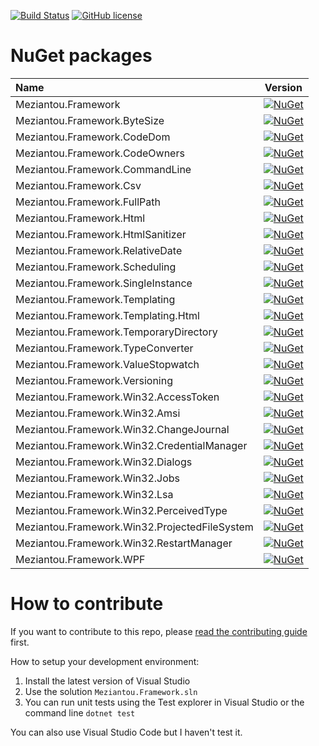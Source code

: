 [![Build Status](https://dev.azure.com/meziantou/GitHub%20projects/_apis/build/status/Meziantou.Framework?branchName=master)](https://dev.azure.com/meziantou/GitHub%20projects/_build/latest?definitionId=41&branchName=master)
[![GitHub license](https://img.shields.io/github/license/meziantou/Meziantou.Framework.svg)](https://github.com/meziantou/Meziantou.Framework/blob/master/LICENSE)

# NuGet packages

| Name | Version |
| :--- | :---: |
| Meziantou.Framework | [![NuGet](https://img.shields.io/nuget/v/Meziantou.Framework.svg)](https://www.nuget.org/packages/Meziantou.Framework/) |
| Meziantou.Framework.ByteSize | [![NuGet](https://img.shields.io/nuget/v/Meziantou.Framework.ByteSize.svg)](https://www.nuget.org/packages/Meziantou.Framework.ByteSize/) |
| Meziantou.Framework.CodeDom | [![NuGet](https://img.shields.io/nuget/v/Meziantou.Framework.CodeDom.svg)](https://www.nuget.org/packages/Meziantou.Framework.CodeDom/) |
| Meziantou.Framework.CodeOwners | [![NuGet](https://img.shields.io/nuget/v/Meziantou.Framework.CodeOwners.svg)](https://www.nuget.org/packages/Meziantou.Framework.CodeOwners/) |
| Meziantou.Framework.CommandLine | [![NuGet](https://img.shields.io/nuget/v/Meziantou.Framework.CommandLine.svg)](https://www.nuget.org/packages/Meziantou.Framework.CommandLine/) |
| Meziantou.Framework.Csv | [![NuGet](https://img.shields.io/nuget/v/Meziantou.Framework.Csv.svg)](https://www.nuget.org/packages/Meziantou.Framework.Csv/) |
| Meziantou.Framework.FullPath | [![NuGet](https://img.shields.io/nuget/v/Meziantou.Framework.FullPath.svg)](https://www.nuget.org/packages/Meziantou.Framework.FullPath/) |
| Meziantou.Framework.Html | [![NuGet](https://img.shields.io/nuget/v/Meziantou.Framework.Html.svg)](https://www.nuget.org/packages/Meziantou.Framework.Html/) |
| Meziantou.Framework.HtmlSanitizer | [![NuGet](https://img.shields.io/nuget/v/Meziantou.Framework.HtmlSanitizer.svg)](https://www.nuget.org/packages/Meziantou.Framework.HtmlSanitizer/) |
| Meziantou.Framework.RelativeDate | [![NuGet](https://img.shields.io/nuget/v/Meziantou.Framework.RelativeDate.svg)](https://www.nuget.org/packages/Meziantou.Framework.RelativeDate/) |
| Meziantou.Framework.Scheduling | [![NuGet](https://img.shields.io/nuget/v/Meziantou.Framework.Scheduling.svg)](https://www.nuget.org/packages/Meziantou.Framework.Scheduling/) |
| Meziantou.Framework.SingleInstance | [![NuGet](https://img.shields.io/nuget/v/Meziantou.Framework.SingleInstance.svg)](https://www.nuget.org/packages/Meziantou.Framework.SingleInstance/) |
| Meziantou.Framework.Templating | [![NuGet](https://img.shields.io/nuget/v/Meziantou.Framework.Templating.svg)](https://www.nuget.org/packages/Meziantou.Framework.Templating/) |
| Meziantou.Framework.Templating.Html | [![NuGet](https://img.shields.io/nuget/v/Meziantou.Framework.Templating.Html.svg)](https://www.nuget.org/packages/Meziantou.Framework.Templating.Html/) |
| Meziantou.Framework.TemporaryDirectory | [![NuGet](https://img.shields.io/nuget/v/Meziantou.Framework.TemporaryDirectory.svg)](https://www.nuget.org/packages/Meziantou.Framework.TemporaryDirectory/) |
| Meziantou.Framework.TypeConverter | [![NuGet](https://img.shields.io/nuget/v/Meziantou.Framework.TypeConverter.svg)](https://www.nuget.org/packages/Meziantou.Framework.TypeConverter/) |
| Meziantou.Framework.ValueStopwatch | [![NuGet](https://img.shields.io/nuget/v/Meziantou.Framework.ValueStopwatch.svg)](https://www.nuget.org/packages/Meziantou.Framework.ValueStopwatch/) |
| Meziantou.Framework.Versioning | [![NuGet](https://img.shields.io/nuget/v/Meziantou.Framework.Versioning.svg)](https://www.nuget.org/packages/Meziantou.Framework.Versioning/) |
| Meziantou.Framework.Win32.AccessToken | [![NuGet](https://img.shields.io/nuget/v/Meziantou.Framework.Win32.AccessToken.svg)](https://www.nuget.org/packages/Meziantou.Framework.Win32.AccessToken/) |
| Meziantou.Framework.Win32.Amsi | [![NuGet](https://img.shields.io/nuget/v/Meziantou.Framework.Win32.Amsi.svg)](https://www.nuget.org/packages/Meziantou.Framework.Win32.Amsi/) |
| Meziantou.Framework.Win32.ChangeJournal | [![NuGet](https://img.shields.io/nuget/v/Meziantou.Framework.Win32.ChangeJournal.svg)](https://www.nuget.org/packages/Meziantou.Framework.Win32.ChangeJournal/) |
| Meziantou.Framework.Win32.CredentialManager | [![NuGet](https://img.shields.io/nuget/v/Meziantou.Framework.Win32.CredentialManager.svg)](https://www.nuget.org/packages/Meziantou.Framework.Win32.CredentialManager/) |
| Meziantou.Framework.Win32.Dialogs | [![NuGet](https://img.shields.io/nuget/v/Meziantou.Framework.Win32.Dialogs.svg)](https://www.nuget.org/packages/Meziantou.Framework.Win32.Dialogs/) |
| Meziantou.Framework.Win32.Jobs | [![NuGet](https://img.shields.io/nuget/v/Meziantou.Framework.Win32.Jobs.svg)](https://www.nuget.org/packages/Meziantou.Framework.Win32.Jobs/) |
| Meziantou.Framework.Win32.Lsa | [![NuGet](https://img.shields.io/nuget/v/Meziantou.Framework.Win32.Lsa.svg)](https://www.nuget.org/packages/Meziantou.Framework.Win32.Lsa/) |
| Meziantou.Framework.Win32.PerceivedType | [![NuGet](https://img.shields.io/nuget/v/Meziantou.Framework.Win32.PerceivedType.svg)](https://www.nuget.org/packages/Meziantou.Framework.Win32.PerceivedType/) |
| Meziantou.Framework.Win32.ProjectedFileSystem | [![NuGet](https://img.shields.io/nuget/v/Meziantou.Framework.Win32.ProjectedFileSystem.svg)](https://www.nuget.org/packages/Meziantou.Framework.Win32.ProjectedFileSystem/) |
| Meziantou.Framework.Win32.RestartManager | [![NuGet](https://img.shields.io/nuget/v/Meziantou.Framework.Win32.RestartManager.svg)](https://www.nuget.org/packages/Meziantou.Framework.Win32.RestartManager/) |
| Meziantou.Framework.WPF | [![NuGet](https://img.shields.io/nuget/v/Meziantou.Framework.WPF.svg)](https://www.nuget.org/packages/Meziantou.Framework.WPF/) |

# How to contribute

If you want to contribute to this repo, please [read the contributing guide](CONTRIBUTING.md) first.

How to setup your development environment:

1. Install the latest version of Visual Studio
2. Use the solution `Meziantou.Framework.sln`
3. You can run unit tests using the Test explorer in Visual Studio or the command line `dotnet test`

You can also use Visual Studio Code but I haven't test it.

